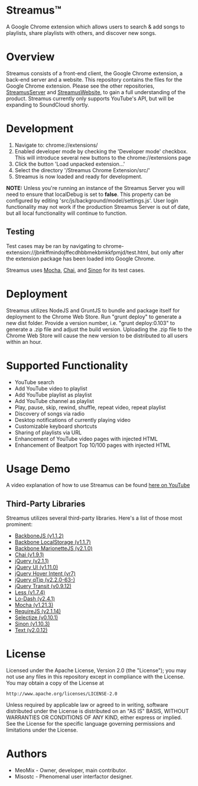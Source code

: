 Streamus™
=========

A Google Chrome extension which allows users to search & add songs to playlists, share playlists with others, and discover new songs.

Overview
========

Streamus consists of a front-end client, the Google Chrome extension, a back-end server and a website. This repository contains the files for the Google Chrome extension. Please see the other repositories, [StreamusServer](https://github.com/MeoMix/StreamusServer) and [StreamusWebsite](https://github.com/MeoMix/StreamusWebsite), to gain a full understanding of the product.
Streamus currently only supports YouTube's API, but will be expanding to SoundCloud shortly.

Development
========

1. Navigate to: chrome://extensions/
2. Enabled developer mode by checking the 'Developer mode' checkbox. This will introduce several new buttons to the chrome://extensions page
3. Click the button 'Load unpacked extension...'
4. Select the directory '/Streamus Chrome Extension/src/'
5. Streamus is now loaded and ready for development.

**NOTE:**
Unless you're running an instance of the Streamus Server you will need to ensure that localDebug is set to **false**. This property can be configured by editing 'src/js/background/model/settings.js'.
User login functionality may not work if the production Streamus Server is out of date, but all local functionality will continue to function.

Testing
------
Test cases may be ran by navigating to chrome-extension://jbnkffmindojffecdhbbmekbmkkfpmjd/test.html, but only after the extension package has been loaded into Google Chrome. 

Streamus uses [Mocha](http://visionmedia.github.io/mocha/), [Chai](http://chaijs.com/), and [Sinon](http://sinonjs.org/) for its test cases.

Deployment
========

Streamus utilizes NodeJS and GruntJS to bundle and package itself for deployment to the Chrome Web Store.
Run "grunt deploy" to generate a new dist folder. Provide a version number, i.e. "grunt deploy:0.103" to generate a .zip file and adjust the build version. 
Uploading the .zip file to the Chrome Web Store will cause the new version to be distributed to all users within an hour.
 
Supported Functionality
========

* YouTube search
* Add YouTube video to playlist
* Add YouTube playlist as playlist
* Add YouTube channel as playlist
* Play, pause, skip, rewind, shuffle, repeat video, repeat playlist
* Discovery of songs via radio
* Desktop notifications of currently playing video
* Customizable keyboard shortcuts
* Sharing of playlists via URL
* Enhancement of YouTube video pages with injected HTML
* Enhancement of Beatport Top 10/100 pages with injected HTML

Usage Demo
========

A video explanation of how to use Streamus can be found [here on YouTube](https://www.youtube.com/watch?v=sVxncDakIdA)

Third-Party Libraries
------

Streamus utilizes several third-party libraries. Here's a list of those most prominent: 

* [BackboneJS (v1.1.2)](http://backbonejs.org/)
* [Backbone LocalStorage (v1.1.7)](https://github.com/jeromegn/Backbone.localStorage)
* [Backbone MarionetteJS (v2.1.0)](http://marionettejs.com)
* [Chai (v1.9.1)](http://chaijs.com/)
* [jQuery (v2.1.1)](http://jquery.com/)
* [jQuery UI (v1.11.0)](http://jqueryui.com/)
* [jQuery Hover Intent (vr7)](http://cherne.net/brian/resources/jquery.hoverIntent.html)
* [jQuery qTip (v2.2.0-63-)](http://qtip2.com/)
* [jQuery Transit (v0.9.12)](http://ricostacruz.com/jquery.transit/)
* [Less (v1.7.4)](http://lesscss.org)
* [Lo-Dash (v2.4.1)](http://lodash.com/)
* [Mocha (v1.21.3)](http://visionmedia.github.io/mocha/)
* [RequireJS (v2.1.14)](http://requirejs.org/)
* [Selectize (v0.10.1)](http://brianreavis.github.io/selectize.js/)
* [Sinon (v1.10.3)](http://sinonjs.org/)
* [Text (v2.0.12)](https://github.com/requirejs/text)

License
=======

Licensed under the Apache License, Version 2.0 (the "License");
you may not use any files in this repository except in compliance with the License.
You may obtain a copy of the License at

    http://www.apache.org/licenses/LICENSE-2.0

Unless required by applicable law or agreed to in writing, software
distributed under the License is distributed on an "AS IS" BASIS,
WITHOUT WARRANTIES OR CONDITIONS OF ANY KIND, either express or implied.
See the License for the specific language governing permissions and
limitations under the License.

Authors
=======

* MeoMix - Owner, developer, main contributor.
* Misostc - Phenomenal user interfactor designer.

